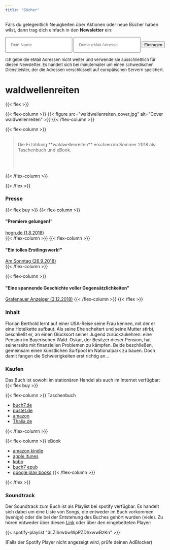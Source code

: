 ```yaml
---
title: "Bücher"
---
```


Falls du gelegentlich Neuigkeiten über Aktionen oder neue Bücher haben
wilst, dann trag dich einfach in den **Newsletter** ein:

<form action="https://subscribe.minutemailer.com/DK06dWkj" method="post">
<input type="text" name="name" placeholder="Dein Name" style="padding: 15px" />
<input type="email" name="email" placeholder="Deine eMail Adresse" style="padding: 15px" />
<button type="submit">Eintragen</button>
</form>


<p style="font-size: small">Ich gebe die eMail Adressen nicht weiter und verwende sie ausschließlich für diesen Newsletter. Es handelt sich bei minutemailer um einen schwedischen Dienstleister, der die Adressen verschlüsselt auf europäischen Servern speichert.</p>

# waldwellenreiten

{{< flex >}}

{{< flex-column >}}
  {{< figure src="waldwellenreiten_cover.jpg" alt="Cover waldwellenreiten" >}}
{{< /flex-column >}}

{{< flex-column >}}

> <br />
> Die Erzählung **waldwellenreiten** erschien im Sommer 2018 als
> Taschenbuch und eBook.
> <br />
> <br />
> <br />
> <br />
{{< /flex-column >}}

{{< /flex >}}

### Presse

{{< flex buy >}}
{{< flex-column >}}
#### "Premiere gelungen!"
[hogn.de (1.8.2018)](https://www.hogn.de/2018/08/01/2-kultur-im-bayerischen-wald/1-ausm-woid/waldwellenreiten-udo-groebner-passau-bayerischer-wald-buch-rezension/111592)
<br />
{{< /flex-column >}}
{{< flex-column >}}
#### "Ein tolles Erstlingswerk!"
[Am Sonntag (26.9.2018)](https://www.facebook.com/amsonntag.passau/posts/2159662030771149)
<br />
{{< /flex-column >}}

{{< flex-column >}}
#### "Eine spannende Geschichte voller Gegensätzlichkeiten"
[Grafenauer Anzeiger (3.12.2018)](https://plus.pnp.de/lokales/grafenau/3157584_Uebers-Wellenreiten-im-Nationalpark.html)
{{< /flex-column >}}
{{< /flex >}}

### Inhalt

Florian Berthold lernt auf einer USA-Reise seine Frau kennen, mit der er eine Hotelkette aufbaut.
Als seine Ehe scheitert und seine Mutter stirbt, beschließt er, an einen Glücksort seiner Jugend zurückzukehren: eine Pension im Bayerischen Wald. Oskar, der Besitzer dieser Pension, hat seinerseits mit finanziellen Problemen zu kämpfen.
Beide beschließen, gemeinsam einen künstlichen Surfpool im Nationalpark zu bauen.
Doch damit fangen die Schwierigkeiten erst richtig an...

### Kaufen

Das Buch ist sowohl im stationären Handel als auch im Internet
verfügbar:
{{< flex buy >}}

{{< flex-column >}}
Taschenbuch

* [buch7.de](https://www.buch7.de/store/product_details/1034084141)
* [pustet.de](https://www.pustet.de/shop/article/37276946/udo_groebner_waldwellenreiten.html)
* [amazon](https://smile.amazon.de/dp/3752806850)
* [Thalia.de](https://www.thalia.de/shop/home/artikeldetails/waldwellenreiten/udo_groebner/EAN9783752806854/ID128605287.html)

{{< /flex-column >}}

{{< flex-column >}}
eBook

* [amazon kindle](https://smile.amazon.de/dp/B07F92NL31)
* [apple itunes](https://itunes.apple.com/de/book/waldwellenreiten/id1407875057?mt=11)
* [kobo](https://www.kobo.com/de/de/ebook/waldwellenreiten)
* [buch7 epub](https://www.buch7.de/store/product_details/1034151747)
* [google play books](https://play.google.com/store/books/details/Udo_Gr%C3%B6bner_waldwellenreiten?id=0xBjDwAAQBAJ)
{{< /flex-column >}}

{{< /flex >}}

### Soundtrack

Der Soundtrack zum Buch ist als Playlist bei spotify verfügbar.
Es handelt sich dabei um eine Liste von Songs, die entweder im Buch vorkommen (wenige)
 oder die bei der Entstehung des Buches gehört wurden (viele).
Zu hören entweder über diesen [Link](https://open.spotify.com/user/1122799190/playlist/3LZihrwbwWpPZDhxwwBzKn?si=Ed40ywx9QSKNKnvHWeF9OQ)
oder über den eingebetteten Player:


{{< spotify-playlist "3LZihrwbwWpPZDhxwwBzKn" >}}


(Falls der Spotify Player nicht angezeigt wird, prüfe deinen AdBlocker)

